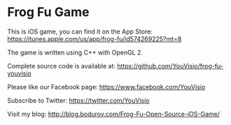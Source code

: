 Frog Fu Game
============

This is iOS game, you can find it on the App Store: https://itunes.apple.com/us/app/frog-fu/id574269225?mt=8

The game is written using C++ with OpenGL 2.

Complete source code is available at: https://github.com/YouVisio/frog-fu-youvisio

Please like our Facebook page: https://www.facebook.com/YouVisio

Subscribe to Twitter: https://twitter.com/YouVisio

Visit my blog: http://blog.bodurov.com/Frog-Fu-Open-Source-iOS-Game/
